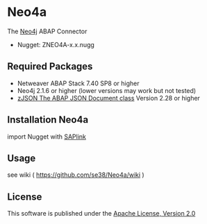 # Neo4a
The [Neo4j](http://neo4j.com) ABAP Connector
 
* Nugget: ZNEO4A-x.x.nugg
 
## Required Packages
* Netweaver ABAP Stack 7.40 SP8 or higher
* Neo4j 2.1.6 or higher (lower versions may work but not tested)
* [zJSON The ABAP JSON Document class](https://github.com/se38/zJSON) Version 2.28 or higher

## Installation Neo4a
import Nugget with [SAPlink](http://www.saplink.org)

## Usage
see wiki ( https://github.com/se38/Neo4a/wiki )

## License
This software is published under the [Apache License, Version 2.0](http://www.apache.org/licenses/LICENSE-2.0.html)
